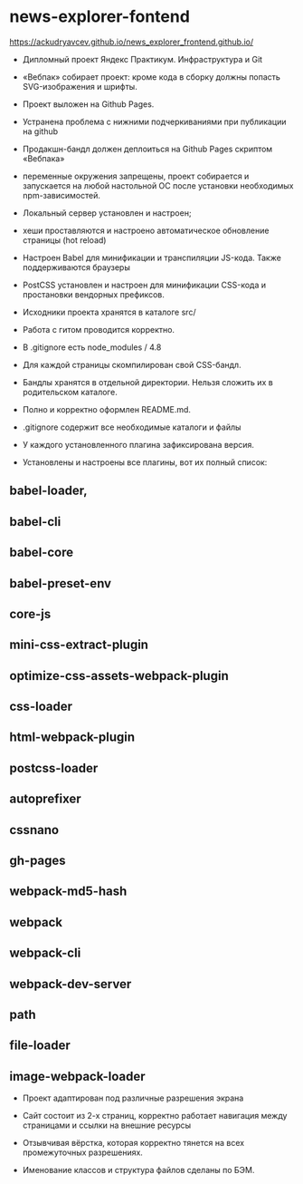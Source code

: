 # news-explorer-fontend

https://ackudryavcev.github.io/news_explorer_frontend.github.io/

* Дипломный проект Яндекс Практикум. Инфраструктура и Git

* «Вебпак» собирает проект: кроме кода в сборку должны попасть SVG-изображения и шрифты.

* Проект выложен на Github Pages.

* Устранена проблема с нижними подчеркиваниями при публикации на github

* Продакшн-бандл должен деплоиться на Github Pages скриптом «Вебпака»

* переменные окружения запрещены, проект собирается и запускается на любой настольной OC после установки необходимых npm-зависимостей.

* Локальный сервер установлен и настроен;

* хеши проставляются и настроено автоматическое обновление страницы (hot reload)

* Настроен Babel для минификации и транспиляции JS-кода. Также поддерживаются браузеры

* PostCSS установлен и настроен для минификации CSS-кода и простановки вендорных префиксов.

*  Исходники проекта хранятся в каталоге src/

* Работа с гитом проводится корректно.

* В .gitignore есть node_modules / 4.8

* Для каждой страницы скомпилирован свой CSS-бандл.

* Бандлы хранятся в отдельной директории. Нельзя сложить их в родительском каталоге.

* Полно и корректно оформлен README.md.

* .gitignore содержит все необходимые каталоги и файлы

* У каждого установленного плагина зафиксирована версия.

* Установлены и настроены все плагины, вот их полный список:

babel-loader,
---
babel-cli
---
babel-core
---
babel-preset-env
---
core-js
---
mini-css-extract-plugin
---
optimize-css-assets-webpack-plugin
---
css-loader
---
html-webpack-plugin
---
postcss-loader
---
autoprefixer
---
cssnano
---
gh-pages
---
webpack-md5-hash
---
webpack
---
webpack-cli
---
webpack-dev-server
---
path
---
file-loader
---
image-webpack-loader
---

* Проект адаптирован под различные разрешения экрана

* Сайт состоит из 2-х страниц, корректно работает навигация между страницами и ссылки на внешние ресурсы

* Отзывчивая вёрстка, которая корректно тянется на всех промежуточных разрешениях.

* Именование классов и структура файлов сделаны по БЭМ.


